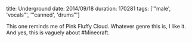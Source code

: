 title: Underground
date: 2014/09/18
duration: 170281
tags: ['"male', 'vocals"', '"canned', 'drums"']

This one reminds me of Pink Fluffy Cloud. Whatever genre this is, I like it. And yes, this is vaguely about #Minecraft.
